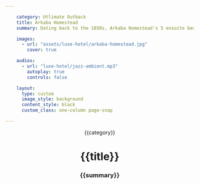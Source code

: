 ```yaml
---

    category: Utlimate Outback
    title: Arkaba Homestead
    summary: Dating back to the 1850s, Arkaba Homestead's 5 ensuite bedrooms have been tastefully restored in tune with the property's pioneering history.

    images:
      - url: "assets/luxe-hotel/arkaba-homestead.jpg"
        cover: true

    audios:
      - url: "luxe-hotel/jazz-ambient.mp3"
        autoplay: true
        controls: false

    layout:
      type: custom
      image_style: background
      content_style: black
      custom_class: one-column page-snap

---
```

<figure class='cover-area image' style="background-image: url({{ cover_url }})">
  <div class='container col third'>
    <header>
      <span class='category'>{{category}}</span>
      <h1 class='title'>{{title}}</h1>
      <h3 class='subtitle'>{{summary}}</h3>
    </header>
    <audio data-media-id="audios:1"></audio>
  </div>
  <a href="#" class="audio audio-on"></audio>
</figure>
